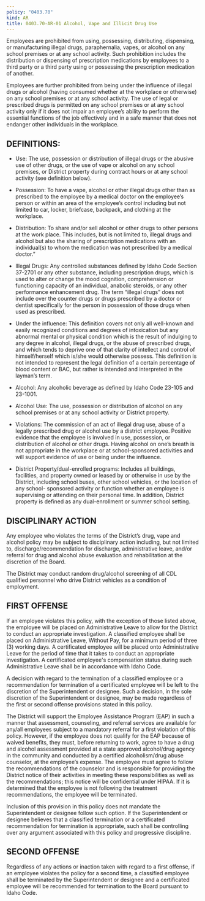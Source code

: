 ```yaml
---
policy: "0403.70"
kind: AR
title: 0403.70-AR-01 Alcohol, Vape and Illicit Drug Use
---
```


Employees are prohibited from using, possessing, distributing, dispensing, or manufacturing illegal drugs, paraphernalia, vapes, or alcohol on any school premises or at any school activity. Such prohibition includes the distribution or dispensing of prescription medications by employees to a third party or a third party using or possessing the prescription medication of another.  

Employees are further prohibited from being under the influence of illegal drugs or alcohol (having consumed whether at the workplace or otherwise) on any school premises or at any school activity. The use of legal or prescribed drugs is permitted on any school premises or at any school activity only if it does not impair an employee’s ability to perform the essential functions of the job effectively and in a safe manner that does not endanger other individuals in the workplace.

## DEFINITIONS:

- Use: The use, possession or distribution of illegal drugs or the abusive use of other drugs, or the use of vape or alcohol on any school premises, or District property during contract hours or at any school activity (see definition below).

- Possession: To have a vape, alcohol or other illegal drugs other than as prescribed to the employee by a medical doctor on the employee’s person or within an area of the employee’s control including but not limited to car, locker, briefcase, backpack, and clothing at the workplace.

- Distribution: To share and/or sell alcohol or other drugs to other persons at the work place. This includes, but is not limited to, illegal drugs and alcohol but also the sharing of prescription medications with an individual(s) to whom the medication was not prescribed by a medical doctor.”

- Illegal Drugs: Any controlled substances defined by Idaho Code Section 37-2701 or any other substance, including prescription drugs, which is used to alter or change the mood cognition, comprehension or functioning capacity of an individual, anabolic steroids, or any other performance enhancement drug. The term “illegal drugs” does not include over the counter drugs or drugs prescribed by a doctor or dentist specifically for the person in possession of those drugs when used as prescribed.

- Under the influence: This definition covers not only all well-known and easily recognized conditions and degrees of intoxication but any abnormal mental or physical condition which is the result of indulging to any degree in alcohol, illegal drugs, or the abuse of prescribed drugs, and which tends to deprive one of that clarity of intellect and control of himself/herself which is/she would otherwise possess. This definition is not intended to represent the legal definition of a certain percentage of blood content or BAC, but rather is intended and interpreted in the layman’s term.

- Alcohol: Any alcoholic beverage as defined by Idaho Code 23-105 and 23-1001.

- Alcohol Use: The use, possession or distribution of alcohol on any school premises or at any school activity or District property.

- Violations: The commission of an act of illegal drug use, abuse of a legally prescribed drug or alcohol use by a district employee. Positive evidence that the employee is involved in use, possession, or distribution of alcohol or other drugs. Having alcohol on one’s breath is not appropriate in the workplace or at school-sponsored activities and will support evidence of use or being under the influence.

- District Property/dual-enrolled programs: Includes all buildings, facilities, and property owned or leased by or otherwise in use by the District, including school buses, other school vehicles, or the location of any school- sponsored activity or function whether an employee is supervising or attending on their personal time. In addition, District property is defined as any dual-enrollment or summer school setting.

## DISCIPLINARY ACTION

Any employee who violates the terms of the District’s drug, vape and alcohol policy may be subject to disciplinary action including, but not limited to, discharge/recommendation for discharge, administrative leave, and/or referral for drug and alcohol abuse evaluation and rehabilitation at the discretion of the Board.

The District may conduct random drug/alcohol screening of all CDL qualified personnel who drive District vehicles as a condition of employment.

## FIRST OFFENSE

If an employee violates this policy, with the exception of those listed above, the employee will be placed on Administrative Leave to allow for the District to conduct an appropriate investigation.  A classified employee shall be placed on Administrative Leave, Without Pay, for a minimum period of three (3) working days.  A certificated employee will be placed onto Administrative Leave for the period of time that it takes to conduct an appropriate investigation.  A certificated employee's compensation status during such Administrative Leave shall be in accordance with Idaho Code.

A decision with regard to the termination of a classified employee or a recommendation for termination of a certificated employee will be left to the discretion of the Superintendent or designee.   Such a decision, in the sole discretion of the Superintendent or designee, may be made regardless of the first or second offense provisions stated in this policy.

The District will support the Employee Assistance Program (EAP) in such a manner that assessment, counseling, and referral services are available for any/all employees subject to a mandatory referral for a first violation of this policy.  However, if the employee does not qualify for the EAP because of waived benefits, they must, before returning to work, agree to have a drug and alcohol assessment provided at a state approved alcohol/drug agency in the community and conducted by a certified alcoholism/drug abuse counselor, at the employee’s expense.  The employee must agree to follow the recommendations of the counselor and is responsible for providing the District notice of their activities in meeting these responsibilities as well as the recommendations; this notice will be confidential under HIPAA.  If it is determined that the employee is not following the treatment recommendations, the employee will be terminated.

Inclusion of this provision in this policy does not mandate the Superintendent or designee follow such option.   If the Superintendent or designee believes that a classified termination or a certificated recommendation for termination is appropriate, such shall be controlling over any argument associated with this policy and progressive discipline.


## SECOND OFFENSE

Regardless of any actions or inaction taken with regard to a first offense, if an employee violates the policy for a second time, a classified employee shall be terminated by the Superintendent or designee and a certificated employee will be recommended for termination to the Board pursuant to Idaho Code.

